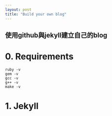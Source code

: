 ```yaml
---
layout: post
title: "Build your own blog"
---
```


## **使用github與jekyll建立自己的blog**


# **0.** Requirements

    ruby -v  
    gem -v  
    gcc -v  
    g++ -v  
    make -v  

# **1.** Jekyll
       
       
